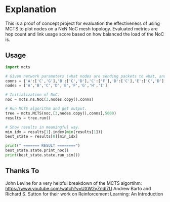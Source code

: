 # Explanation

This is a proof of concept project for evaluation the effectiveness of using MCTS to plot nodes on a NxN NoC mesh topology. Evaluated metrics are hop count and link usage score based on how balanced the load of the NoC is. 

## Usage

```python
import mcts

# Given network parameters (what nodes are sending packets to what, and the titles of those nodes).
conns = {'A':['C','G'],'B':['C','D'],'C':['F'],'D':['C'],'E':['C','D'],'F':['A','H'],'G':['E','I'],'H':['I'],'I':['H']}
nodes = ['A','B','C','D','E','F','G','H','I']

# Initialization of NoC.
noc = mcts.ns.NoC(3,nodes.copy(),conns)

# Run MCTS algorithm and get output.
tree = mcts.MCTS(noc,[3,nodes.copy(),conns],5000)
results = tree.run()

# Show results in meaningful way.
min_idx = results[1].index(min(results[1]))
best_state = results[0][min_idx]

print(" ======= RESULT ========")
best_state.state.print_noc()
print(best_state.state.run_sim())
```
## Thanks To
John Levine for a very helpful breakdown of the MCTS algortihm: https://www.youtube.com/watch?v=UXW2yZndl7U
Andrew Barto and Richard S. Sutton for their work on Reinforcement Learning: An Introduction